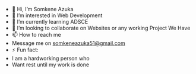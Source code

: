 - 👋 Hi, I’m Somkene Azuka
- 👀 I’m interested in Web Development
- 🌱 I’m currently learning ADSCE
- 💞️ I’m looking to collaborate on Websites or any working Project We Have
- 📫 How to reach me
- Message me on somkeneazuka51@gmail.com
- ⚡ Fun fact:
- I am a hardworking person who
- Want rest until my work is done


<!---
sommy45/sommy45 is a ✨ special ✨ repository because its `README.md` (this file) appears on your GitHub profile.
You can click the Preview link to take a look at your changes.
--->
